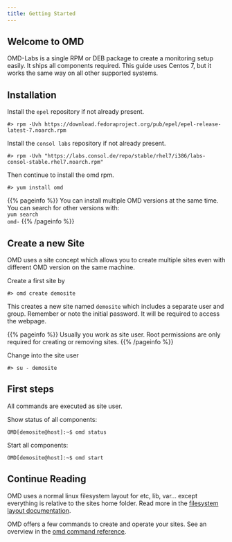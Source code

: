 ```yaml
---
title: Getting Started
---
```


## Welcome to OMD

OMD-Labs is a single RPM or DEB package to create a monitoring setup easily. It ships all components required.
This guide uses Centos 7, but it works the same way on all other supported systems.

## Installation

Install the `epel` repository if not already present.

    #> rpm -Uvh https://download.fedoraproject.org/pub/epel/epel-release-latest-7.noarch.rpm

Install the `consol labs` repository if not already present.

    #> rpm -Uvh "https://labs.consol.de/repo/stable/rhel7/i386/labs-consol-stable.rhel7.noarch.rpm"

Then continue to install the omd rpm.

    #> yum install omd

{{% pageinfo %}}
You can install multiple OMD versions at the same time. You can search for other versions with:<br><code>yum search omd-</code>
{{% /pageinfo %}}

## Create a new Site

OMD uses a site concept which allows you to create multiple sites even with different OMD version on the same machine.

Create a first site by

    #> omd create demosite

This creates a new site named `demosite` which includes a separate user and
group. Remember or note the initial password. It will be required to access the
webpage.

{{% pageinfo %}}
Usually you work as site user. Root permissions are only required for creating or removing sites.
{{% /pageinfo %}}

Change into the site user

    #> su - demosite


## First steps

All commands are executed as site user.

Show status of all components:

    OMD[demosite@host]:~$ omd status

Start all components:

    OMD[demosite@host]:~$ omd start

## Continue Reading

OMD uses a normal linux filesystem layout for etc, lib, var... except everything is relative to the sites home folder.
Read more in the [filesystem layout documentation](../filesystem_layout).

OMD offers a few commands to create and operate your sites.
See an overview in the [omd command reference](../commands).

